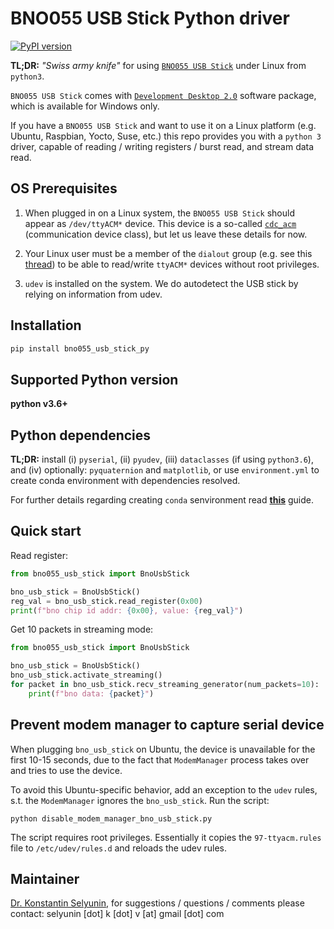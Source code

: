 # BNO055 USB Stick Python driver

[![PyPI version](https://badge.fury.io/py/bno055-usb-stick-py.svg)](https://badge.fury.io/py/bno055-usb-stick-py)

**TL;DR:** *"Swiss army knife"* for using 
[`BNO055 USB Stick`](https://eu.mouser.com/new/bosch/bosch-bno055-usb-stick/) 
under Linux from `python3`. 

`BNO055 USB Stick` comes with 
[`Development Desktop 2.0`](https://www.bosch-sensortec.com/bst/support_tools/downloads/overview_downloads) 
software package, 
which is available for Windows only. 

If you have a `BNO055 USB Stick` and want to
use it on a Linux platform 
(e.g. Ubuntu, Raspbian, Yocto, Suse, etc.) 
this repo provides you with a `python 3` driver,
capable of reading / writing registers / burst read, 
and stream data read.

## OS Prerequisites

1. When plugged in on a Linux system, 
the `BNO055 USB Stick` should appear 
as `/dev/ttyACM*` device. 
This device is a so-called
[`cdc_acm`](https://www.keil.com/pack/doc/mw/USB/html/group__usbh__cdcacm_functions.html) 
(communication device class), but let us leave 
these details for now.

2. Your Linux user must be a member of the
`dialout` group 
(e.g. see this [thread](https://unix.stackexchange.com/questions/14354/read-write-to-a-serial-port-without-root))
to be able to read/write `ttyACM*` devices 
without root privileges.

3. `udev` is installed on the system.
We do autodetect the USB stick by relying on information from
udev.

## Installation

```sh
pip install bno055_usb_stick_py
```


## Supported Python version

**python v3.6+**

## Python dependencies

**TL;DR:** install 
(i) `pyserial`, 
(ii) `pyudev`,
(iii) `dataclasses` (if using `python3.6`), and
(iv) optionally: `pyquaternion` 
and `matplotlib`, 
or use `environment.yml` to create conda environment
with dependencies resolved.

For further details regarding creating `conda` senvironment read [**this**](./CONDA_HOWTO.md) guide.

## Quick start

Read register:

```python
from bno055_usb_stick import BnoUsbStick

bno_usb_stick = BnoUsbStick()
reg_val = bno_usb_stick.read_register(0x00)
print(f"bno chip id addr: {0x00}, value: {reg_val}")
```

Get 10 packets in streaming mode:

```python
from bno055_usb_stick import BnoUsbStick

bno_usb_stick = BnoUsbStick()
bno_usb_stick.activate_streaming()
for packet in bno_usb_stick.recv_streaming_generator(num_packets=10):
    print(f"bno data: {packet}")
```

## Prevent modem manager to capture serial device

When plugging `bno_usb_stick` on Ubuntu,
the device is unavailable for the first 10-15 seconds,
due to the fact that `ModemManager` process 
takes over and tries to use the device.

To avoid this Ubuntu-specific behavior, 
add an exception to the `udev` rules,
s.t. the `ModemManager` ignores the `bno_usb_stick`.
Run the script:

`python disable_modem_manager_bno_usb_stick.py`

The script requires root privileges. Essentially it copies 
the `97-ttyacm.rules` file to `/etc/udev/rules.d` and reloads the 
udev rules.

## Maintainer

[Dr. Konstantin Selyunin](http://selyunin.com/), 
for suggestions / questions / comments 
please contact: 
selyunin [dot] k [dot] v [at] gmail [dot] com



